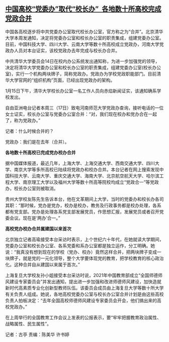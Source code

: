 <!--1705472220000-->
[中国高校“党委办”取代“校长办”  各地数十所高校完成党政合并](https://www.rfa.org/mandarin/yataibaodao/kejiaowen/gt2-01172024011658.html)
------

<div class="mobilecontainer"></div><div class="clear"></div><div id="storytext"><p><span>中国各高校逐步将中共党委办公室取代校长办公室，官方称之为“合并”。北京清华大学本周发通知，决定将党委办公室和校长办公室的职责集成，组建党委办公室。目前，中国科技大学、四川大学、云南大学等数十所高校成立党政办，河南大学党政办人员对本台证实，该校党政办去年完成与校长办合并。</span></p><p><span>中共清华大学委员会14日在校内办公系统发出通知称，为进一步加强党的领导，决定将清华大学党委办公室和校长办公室的职责集成，组建党委办公室(校长办公室)，实行一个机构两块牌子，简称党政办。党政办为学校党政职能部门。目前清华大学官网的“组织机构”页面，已经出现党政办的架构。</span></p><p></p><p><span>1月15日下午，清华大学校长办公室一名工作人员向赤焰新闻证实，该通知确系学校发出。</span></p><p></p><p><span>自由亚洲电台记者本周三（17日）致电河南师范大学党政办查询，接听电话的一位女士证实，校长办公室与党委办公室合并：“对，我们现在校办和党办合在一起了，称为党政办。”</span></p><p></p><p><span>记者：什么时候合并的？</span></p><p></p><p><span>党政办：我们是在去年（合并）。</span></p><p></p><p><b>各地数十所高校已完成党办校办合并</b></p><p></p><p><span>据中国媒体报道，最近几年，上海大学、上海交通大学、西南交通大学、四川大学、南京大学等多所高校已陆续将党政办和校办合并。本台记者在网上搜索发现中国科技大学、云南大学、重庆交通大学、海南大学、北京航空航天大学、哈尔滨工程大学、南京理工大学以及福州大学等数十所高等院校均成立“党政合一”等党政办，校长办公室则被取消。</span></p><p></p><p><span>贵州大学校友陈先生告诉本台，他在文革期间上大学，当时的党委办和校长办各司其职：“那时候，党办是党办，校办是校办，教务及行政事务都是校办处理，各系都有党支部。党办是处理各系党支部发展党员，作思想汇报，发展党员或者召开党委会议。现在是‘两办’合一。”</span></p><p></p><p><b>高校党办校办合并属建国以来首次</b></p><p></p><p><span>北京独立记者高瑜接受本台采访时表示，上个世纪六十年代，在她就读大学期间，党委办公室和校长办公室、各系党委和系办公室都是独立运作，分工明确。她说：“我真没有想到现在的学校（党办、校办）竟然这样合并，把两块牌子变成一块牌子，就是党的一元化领导，整个大学要体现党的教育，把学校教育的核心政治化。这种合并自从建国以来属于首次。”</span></p><p></p><p><span>上海复旦大学校友孙小姐接受本台采访时说，2021年中国教育部成立“全国师德师风建设专家委员会”并发出通知，提出进一步加强和改进师德师风建设，加快造就新时代高素质专业化创新型教师队伍。该委员会成员由上海复旦大学等数十所大学有关负责人组成。她说，各地高校党委办公室与校长办公室合并计划是由这些高校负责人拍板决定：“去年全国高校师德师风建设专家委员会开会，他们搞出来的高校党政办。”</span></p><p></p><p><span>在上周举行的全国教育工作会议上发表的公报表示，要“牢牢把握教育政治属性、战略属性、民生属性”。</span></p><p></p><p><span>记者：古亭 责编：陈美华 许书婷</span></p></div>
